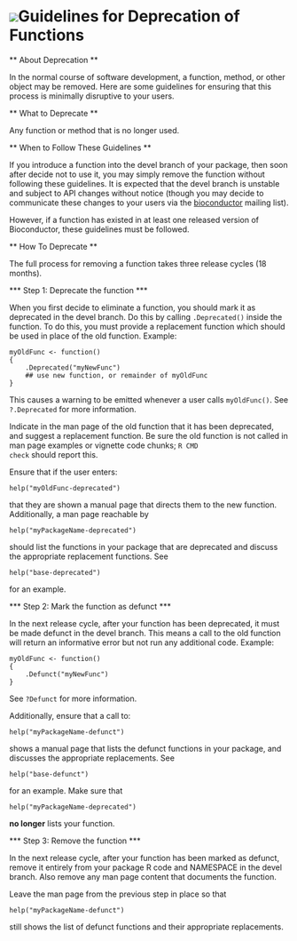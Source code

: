 ![](/images/icons/magnifier.gif)Guidelines for Deprecation of Functions
==================================================

** About Deprecation **

In the normal course of software development, a function, method, or 
other object may be removed. Here are some guidelines for ensuring
that this process is minimally disruptive to your users.

** What to Deprecate **

Any function or method that is no longer used.

** When to Follow These Guidelines **

If you introduce a function into the devel branch of your package, 
then soon after decide not to use it, you may simply remove the function
without following these guidelines. It is expected that the devel
branch is unstable and subject to API changes without notice (though
you may decide to communicate these changes to your users via the
[bioconductor](/help/mailing-list) mailing list).

However, if a function has existed in at least one released version
of Bioconductor, these guidelines must be followed.

** How To Deprecate **

The full process for removing a function takes three release cycles
(18 months).

*** Step 1: Deprecate the function ***

When you first decide to eliminate a function, you should mark it as
deprecated in the devel branch. Do this by calling <code>.Deprecated()</code>
inside the function. To do this, you must provide a replacement function 
which should be used in place of the old function. Example:

    myOldFunc <- function()
    {
        .Deprecated("myNewFunc")
        ## use new function, or remainder of myOldFunc
    }

This causes a warning to be emitted whenever a user calls 
<code>myOldFunc()</code>. See <code>?.Deprecated</code> for more information.

Indicate in the man page of the old function that it has been deprecated, and
suggest a replacement function. Be sure the old function is not called in 
man page examples or vignette code chunks; <code>R CMD check</code> should
report this.


Ensure that if the user enters:

    help("myOldFunc-deprecated")
    
that they are shown a manual page that directs them to the new function. 
Additionally, a man page reachable by

    help("myPackageName-deprecated")
    
should list the functions in your package that are deprecated and
discuss the appropriate replacement functions. See 

    help("base-deprecated")
    
for an example.

*** Step 2: Mark the function as defunct ***

In the next release cycle, after your function has been deprecated,
it must be made defunct in the devel branch.
This means a call to the old function will
return an informative error but not run any additional code. Example:

    myOldFunc <- function()
    {
        .Defunct("myNewFunc")
    }

See <code>?Defunct</code> for more information.

Additionally, ensure that a call to:

    help("myPackageName-defunct")
    
shows a manual page that lists the defunct functions in your package, 
and discusses the appropriate replacements. See

    help("base-defunct")
    
for an example. Make sure that 

    help("myPackageName-deprecated")
    
<b>no longer</b> lists your function.

*** Step 3: Remove the function ***

In the next release cycle, after your function has been marked as defunct,
remove it entirely from your package R code and NAMESPACE in the devel
branch. Also remove any man page content that documents the function.

Leave the man page from the previous step in place so that 

    help("myPackageName-defunct")
    
still shows the list of defunct functions and their appropriate replacements.

